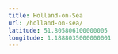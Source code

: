 ```yaml
---
title: Holland-on-Sea
url: /holland-on-sea/
latitude: 51.805806100000005
longitude: 1.1888035000000001
---
```

